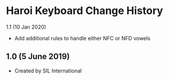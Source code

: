 Haroi Keyboard Change History
=======================

1.1 (10 Jan 2020)
* Add additional rules to handle either NFC or NFD vowels

1.0 (5 June 2019)
-----------------

* Created by SIL International
